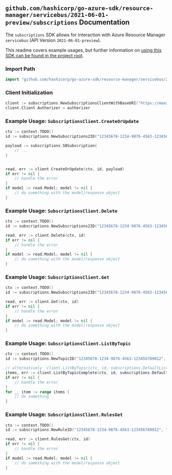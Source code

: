 
## `github.com/hashicorp/go-azure-sdk/resource-manager/servicebus/2021-06-01-preview/subscriptions` Documentation

The `subscriptions` SDK allows for interaction with Azure Resource Manager `servicebus` (API Version `2021-06-01-preview`).

This readme covers example usages, but further information on [using this SDK can be found in the project root](https://github.com/hashicorp/go-azure-sdk/tree/main/docs).

### Import Path

```go
import "github.com/hashicorp/go-azure-sdk/resource-manager/servicebus/2021-06-01-preview/subscriptions"
```


### Client Initialization

```go
client := subscriptions.NewSubscriptionsClientWithBaseURI("https://management.azure.com")
client.Client.Authorizer = authorizer
```


### Example Usage: `SubscriptionsClient.CreateOrUpdate`

```go
ctx := context.TODO()
id := subscriptions.NewSubscriptions2ID("12345678-1234-9876-4563-123456789012", "example-resource-group", "namespaceName", "topicName", "subscriptionName")

payload := subscriptions.SBSubscription{
	// ...
}


read, err := client.CreateOrUpdate(ctx, id, payload)
if err != nil {
	// handle the error
}
if model := read.Model; model != nil {
	// do something with the model/response object
}
```


### Example Usage: `SubscriptionsClient.Delete`

```go
ctx := context.TODO()
id := subscriptions.NewSubscriptions2ID("12345678-1234-9876-4563-123456789012", "example-resource-group", "namespaceName", "topicName", "subscriptionName")

read, err := client.Delete(ctx, id)
if err != nil {
	// handle the error
}
if model := read.Model; model != nil {
	// do something with the model/response object
}
```


### Example Usage: `SubscriptionsClient.Get`

```go
ctx := context.TODO()
id := subscriptions.NewSubscriptions2ID("12345678-1234-9876-4563-123456789012", "example-resource-group", "namespaceName", "topicName", "subscriptionName")

read, err := client.Get(ctx, id)
if err != nil {
	// handle the error
}
if model := read.Model; model != nil {
	// do something with the model/response object
}
```


### Example Usage: `SubscriptionsClient.ListByTopic`

```go
ctx := context.TODO()
id := subscriptions.NewTopicID("12345678-1234-9876-4563-123456789012", "example-resource-group", "namespaceName", "topicName")

// alternatively `client.ListByTopic(ctx, id, subscriptions.DefaultListByTopicOperationOptions())` can be used to do batched pagination
items, err := client.ListByTopicComplete(ctx, id, subscriptions.DefaultListByTopicOperationOptions())
if err != nil {
	// handle the error
}
for _, item := range items {
	// do something
}
```


### Example Usage: `SubscriptionsClient.RulesGet`

```go
ctx := context.TODO()
id := subscriptions.NewRuleID("12345678-1234-9876-4563-123456789012", "example-resource-group", "namespaceName", "topicName", "subscriptionName", "ruleName")

read, err := client.RulesGet(ctx, id)
if err != nil {
	// handle the error
}
if model := read.Model; model != nil {
	// do something with the model/response object
}
```
